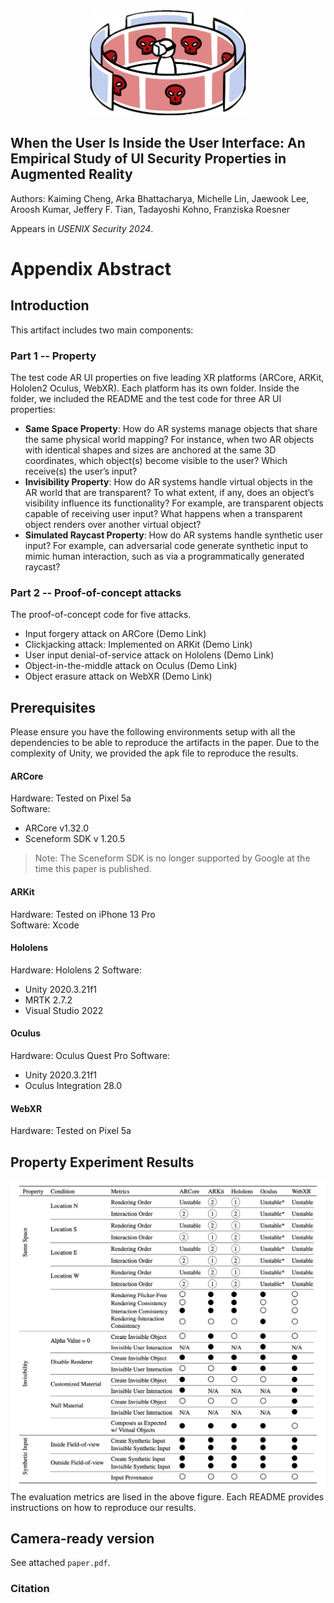 <center>
<img src="./img/logo_object.png" alt="Logo Icon" width="250" />
</center>

## When the User Is Inside the User Interface: An Empirical Study of UI Security Properties in Augmented Reality
Authors: Kaiming Cheng, Arka Bhattacharya, Michelle Lin, Jaewook Lee, Aroosh Kumar, Jeffery F. Tian, Tadayoshi Kohno, Franziska Roesner

Appears in *USENIX Security 2024*. 

# Appendix Abstract

## Introduction
This artifact includes two main components: 

### Part 1 -- Property 
The test code AR UI properties on five leading XR platforms (ARCore, ARKit, Hololen2 Oculus, WebXR). Each platform has its own folder. Inside the folder, we included the README and the test code for three AR UI properties:
* **Same Space Property**: How do AR systems manage objects that share the same physical world mapping? For instance, when two AR objects with identical shapes and sizes are anchored at the same 3D coordinates, which object(s) become visible to the user? Which receive(s) the user’s input?
* **Invisibility Property**: How do AR systems handle virtual objects
in the AR world that are transparent? To what extent, if any, does an object’s visibility influence its functionality? For example, are transparent objects capable of receiving user input? What happens when a transparent object renders over another virtual object?
* **Simulated Raycast Property**: How do AR systems handle synthetic user input? For example, can adversarial code generate synthetic input to mimic human interaction, such as via a programmatically generated raycast? 



### Part 2 -- Proof-of-concept attacks 
The proof-of-concept code for five attacks.  
* Input forgery attack on ARCore (Demo Link)
* Clickjacking attack: Implemented on ARKit (Demo Link) 
* User input denial-of-service attack on Hololens (Demo Link)
* Object-in-the-middle attack on Oculus (Demo Link)
* Object erasure attack on WebXR (Demo Link)



## Prerequisites

Please ensure you have the following environments setup with all the dependencies
to be able to reproduce the artifacts in the paper. Due to the complexity of Unity, we provided the apk file to reproduce the results.

#### ARCore
Hardware: Tested on Pixel 5a <br>
Software: 
* ARCore v1.32.0
* Sceneform SDK v 1.20.5

> Note: The Sceneform SDK is no longer supported by Google at the time this paper is published. 

#### ARKit
Hardware: Tested on iPhone 13 Pro <br> 
Software: Xcode 

#### Hololens
Hardware: Hololens 2
Software:
* Unity 2020.3.21f1
* MRTK 2.7.2
* Visual Studio 2022

#### Oculus
Hardware: Oculus Quest Pro
Software:
* Unity 2020.3.21f1
* Oculus Integration 28.0

#### WebXR
Hardware: Tested on Pixel 5a <br>


## Property Experiment Results 
<center>
<img src="./img/Experiment_Result.png" alt="Result" width="750" />
</center>
The evaluation metrics are lised in the above figure. Each README provides instructions on how to reproduce our results.

 </br>

## Camera-ready version
See attached `paper.pdf`.

### Citation